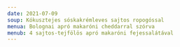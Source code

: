 ```yaml
---
date: 2021-07-09
soup: Kókusztejes sóskakrémleves sajtos ropogóssal
menua: Bolognai apró makaróni cheddarral szórva
menub: 4 sajtos-tejfölös apró makaróni fejessalátával
---
```

